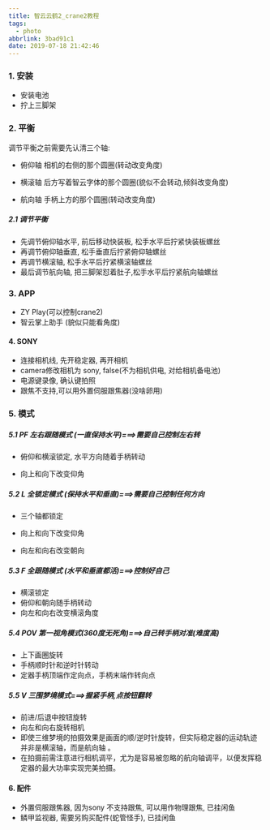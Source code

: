 ```yaml
---
title: 智云云鹤2_crane2教程
tags:
  - photo
abbrlink: 3bad91c1
date: 2019-07-18 21:42:46
---
```




### 1. 安装

+ 安装电池
+ 拧上三脚架

### 2. 平衡

调节平衡之前需要先认清三个轴:

+ 俯仰轴   相机的右侧的那个圆圈(转动改变角度)

+ 横滚轴   后方写着智云字体的那个圆圈(貌似不会转动,倾斜改变角度)

+ 航向轴   手柄上方的那个圆圈(转动改变角度)

  

##### 2.1 调节平衡

+ 先调节俯仰轴水平, 前后移动快装板, 松手水平后拧紧快装板螺丝
+ 再调节俯仰轴垂直, 松手垂直后拧紧俯仰轴螺丝
+ 再调节横滚轴, 松手水平后拧紧横滚轴螺丝
+ 最后调节航向轴, 把三脚架怼着肚子,松手水平后拧紧航向轴螺丝

<!-- more -->

### 3. APP

+ ZY Play(可以控制crane2)
+ 智云掌上助手 (貌似只能看角度)



#### 4. SONY

+ 连接相机线, 先开稳定器, 再开相机
+ camera修改相机为 sony, false(不为相机供电, 对给相机备电池)
+ 电源键录像, 确认键拍照
+ 跟焦不支持,可以用外置伺服跟焦器(没啥卵用)



### 5. 模式

##### 5.1 PF 左右跟随模式 (一直保持水平)===>需要自己控制左右转

+ 俯仰和横滚锁定, 水平方向随着手柄转动

+ 向上和向下改变仰角

##### 5.2 L 全锁定模式 (保持水平和垂直)===>需要自己控制任何方向

+ 三个轴都锁定

+ 向上和向下改变仰角

+ 向左和向右改变朝向

##### 5.3 F 全跟随模式 (水平和垂直都活)===>控制好自己

+ 横滚锁定
+ 俯仰和朝向随手柄转动
+ 向左和向右改变横滚角度

##### 5.4 POV 第一视角模式(360度无死角)===>自己转手柄对准(难度高)

+ 上下画圈旋转
+ 手柄顺时针和逆时针转动
+ 定器手柄顶端作定向点，手柄末端作转向点

##### 5.5 V 三围梦境模式===>握紧手柄,点按钮翻转

+ 前进/后退中按钮旋转
+ 向左和向右旋转相机
+ 即使三维梦境的拍摄效果是画面的顺/逆时针旋转，但实际稳定器的运动轨迹并非是横滚轴，而是航向轴 。
+ 在拍摄前需注意进行相机调平，尤为是容易被忽略的航向轴调平，以便发挥稳定器的最大功率实现完美拍摄。



#### 6. 配件

+ 外置伺服跟焦器, 因为sony 不支持跟焦, 可以用作物理跟焦, 已挂闲鱼
+ 鳞甲监视器, 需要另购买配件(蛇管怪手), 已挂闲鱼
